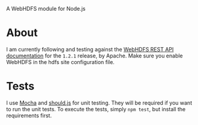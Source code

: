 A WebHDFS module for Node.js

# About

I am currently following and testing against the [WebHDFS REST API documentation](http://hadoop.apache.org/docs/r1.2.1/webhdfs.html) for the `1.2.1` release, by Apache. Make sure you enable WebHDFS in the hdfs site configuration file.

# Tests

I use [Mocha](http://visionmedia.github.com/mocha/) and [should.js](https://github.com/visionmedia/should.js) for unit testing. They will be required if you want to run the unit tests. To execute the tests, simply `npm test`, but install the requirements first.